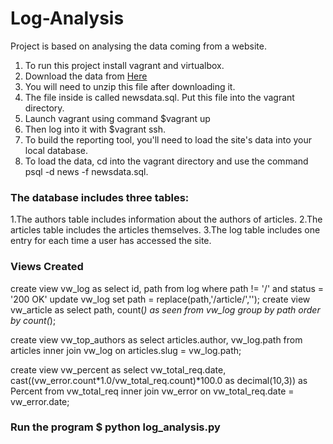 # Log-Analysis

Project is based on analysing the data coming from a website.

1. To run this project install vagrant and virtualbox.
2. Download the data from <a href="https://d17h27t6h515a5.cloudfront.net/topher/2016/August/57b5f748_newsdata/newsdata.zip">Here</a>
3. You will need to unzip this file after downloading it.
4. The file inside is called newsdata.sql. Put this file into the vagrant directory.
5. Launch vagrant using command $vagrant up
6.  Then log into it with $vagrant ssh.
7. To build the reporting tool, you'll need to load the site's data into your local database.
8. To load the data, cd into the vagrant directory and use the command psql -d news -f newsdata.sql.


<h3>The database includes three tables:</h3>

1.The authors table includes information about the authors of articles.
2.The articles table includes the articles themselves.
3.The log table includes one entry for each time a user has accessed the site.

<h3>Views Created</h3>

create view vw_log as select id, path from log where path != '/' and status = '200 OK'
update vw_log set path = replace(path,'/article/','');
create view vw_article as select path, count(*) as seen from vw_log group by path order by count(*);

create view vw_top_authors as select articles.author, vw_log.path from articles inner join vw_log on articles.slug = vw_log.path;

create view vw_percent as select vw_total_req.date, cast((vw_error.count*1.0/vw_total_req.count)*100.0 as decimal(10,3)) as Percent from vw_total_req inner join vw_error on vw_total_req.date = vw_error.date;

<h3>Run the program $ python log_analysis.py</h3>
